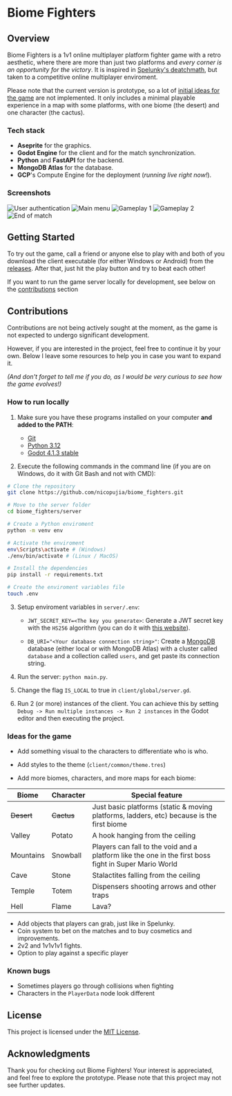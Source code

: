# Biome Fighters

## Overview
Biome Fighters is a 1v1 online multiplayer platform fighter game with a retro aesthetic, where there are more than just two platforms and *every corner is an opportunity for the victory*. It is inspired in [Spelunky's deatchmath](https://spelunky.fandom.com/wiki/Deathmatch_(HD)), but taken to a competitive online multiplayer enviroment.

Please note that the current version is prototype, so a lot of [initial ideas for the game](#ideas-for-the-game) are not implemented. It only includes a minimal playable experience in a map with some platforms, with one biome (the desert) and one character (the cactus).

### Tech stack
- **Aseprite** for the graphics.
- **Godot Engine** for the client and for the match synchronization.
- **Python** and **FastAPI** for the backend.
- **MongoDB Atlas** for the database.
- **GCP**'s Compute Engine for the deployment (*running live right now!*).

### Screenshots
![User authentication](screenshots/user_authentication.jpg)
![Main menu](screenshots/main_menu.jpg)
![Gameplay 1](screenshots/gameplay_1.jpg)
![Gameplay 2](screenshots/gameplay_2.jpg)
![End of match](screenshots/end_of_match.jpg)

## Getting Started
To try out the game, call a friend or anyone else to play with and both of you download the client executable (for either Windows or Android) from the [releases](). After that, just hit the play button and try to beat each other!

If you want to run the game server locally for development, see below on the [contributions](#how-to-run-locally) section 

## Contributions
Contributions are not being actively sought at the moment, as the game is not expected to undergo significant development. 

However, if you are interested in the project, feel free to continue it by your own. Below I leave some resources to help you in case you want to expand it.

*(And don't forget to tell me if you do, as I would be very curious to see how the game evolves!)*

### How to run locally
1. Make sure you have these programs installed on your computer **and added to the PATH**:
    - [Git](https://www.git-scm.com/downloads)
    - [Python 3.12](https://www.python.org/downloads/release/python-3120/)
    - [Godot 4.1.3 stable](https://godotengine.org/download/archive/4.1.3-stable/)

2. Execute the following commands in the command line (if you are on Windows, do it with Git Bash and not with CMD):
```bash
# Clone the repository
git clone https://github.com/nicopujia/biome_fighters.git

# Move to the server folder
cd biome_fighters/server

# Create a Python enviroment
python -m venv env

# Activate the enviroment
env\Scripts\activate # (Windows)
./env/bin/activate # (Linux / MacOS)

# Install the dependencies
pip install -r requirements.txt

# Create the enviroment variables file
touch .env
```

3. Setup enviroment variables in `server/.env`:

    - `JWT_SECRET_KEY=<The key you generate>`: Generate a JWT secret key with the `HS256` algorithm (you can do it with [this website](https://jwt-keys.21no.de/)). 
    
    - `DB_URI="<Your database connection string>"`: Create a [MongoDB](https://www.mongodb.com/) database (either local or with MongoDB Atlas) with a cluster called `database` and a collection called `users`, and get paste its connection string.

4. Run the server: `python main.py`.

5. Change the flag `IS_LOCAL` to true in `client/global/server.gd`.

6. Run 2 (or more) instances of the client. You can achieve this by setting `Debug -> Run multiple instances -> Run 2 instances` in the Godot editor and then executing the project.


### Ideas for the game
- Add something visual to the characters to differentiate who is who.
- Add styles to the theme (`client/common/theme.tres`)

- Add more biomes, characters, and more maps for each biome:

| Biome      | Character  | Special feature |
|------------|------------|-----------------|
| ~~Desert~~ | ~~Cactus~~ | Just basic platforms (static & moving platforms, ladders, etc) because is the first biome |
| Valley     | Potato     | A hook hanging from the ceiling |
| Mountains  | Snowball   | Players can fall to the void and a platform like the one in the first boss fight in Super Mario World |
| Cave       | Stone      | Stalactites falling from the ceiling |
| Temple     | Totem      | Dispensers shooting arrows and other traps |
| Hell       | Flame      | Lava? |

- Add objects that players can grab, just like in Spelunky.
- Coin system to bet on the matches and to buy cosmetics and improvements.
- 2v2 and 1v1v1v1 fights.
- Option to play against a specific player

### Known bugs
- Sometimes players go through collisions when fighting
- Characters in the `PlayerData` node look different

## License
This project is licensed under the [MIT License](LICENSE).

## Acknowledgments
Thank you for checking out Biome Fighters! Your interest is appreciated, and feel free to explore the prototype. Please note that this project may not see further updates.
